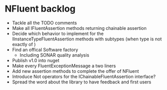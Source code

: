 NFluent backlog
===============

+ Tackle all the TODO comments
+ Make all IFluentAssertion methods returning chainable assertion
+ Decide which behavior to implement for the IInstanceTypeFluentAssertion methods with subtypes (when type is not exactly of )
+ Find an offical Software factory
	+ Including SONAR quality analysis
+ Publish v1.0 into nuget
+ Make every FluentExceptionMessage a two liners
+ Add new assertion methods to complete the offer of NFluent
+ Introduce Not operators for the IChainableFluentAssertion interface?
+ Spread the word about the library to have feedback and first users